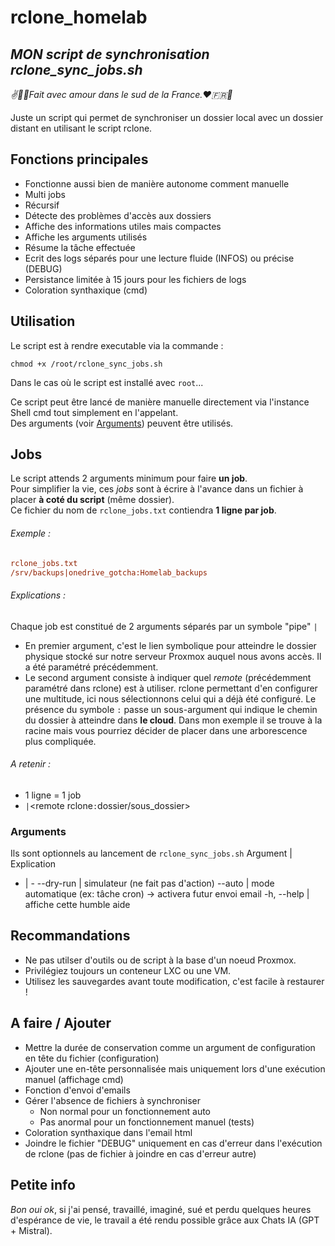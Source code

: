 # rclone_homelab
## _MON script de synchronisation **rclone_sync_jobs.sh**_
_✌️🥖🔆Fait avec amour dans le sud de la France.❤️️🇫🇷🐓_

Juste un script qui permet de synchroniser un dossier local avec un dossier distant en utilisant le script rclone.

## Fonctions principales
- Fonctionne aussi bien de manière autonome comment manuelle
- Multi jobs
- Récursif
- Détecte des problèmes d'accès aux dossiers
- Affiche des informations utiles mais compactes
- Affiche les arguments utilisés
- Résume la tâche effectuée
- Ecrit des logs séparés pour une lecture fluide (INFOS) ou précise (DEBUG)
- Persistance limitée à 15 jours pour les fichiers de logs
- Coloration synthaxique (cmd)

## Utilisation
Le script est à rendre executable via la commande :
```
chmod +x /root/rclone_sync_jobs.sh
```
Dans le cas où le script est installé avec `root`...

Ce script peut être lancé de manière manuelle directement via l'instance Shell cmd tout simplement en l'appelant.  
Des arguments (voir [Arguments](#arguments)) peuvent être utilisés.

## Jobs
Le script attends 2 arguments minimum pour faire **un job**.  
Pour simplifier la vie, ces *jobs* sont à écrire à l'avance dans un fichier à placer **à coté du script** (même dossier).  
Ce fichier du nom de `rclone_jobs.txt` contiendra **1 ligne par job**.

###### Exemple :
```ini
rclone_jobs.txt
/srv/backups|onedrive_gotcha:Homelab_backups
```

###### Explications :
Chaque job est constitué de 2 arguments séparés par un symbole "pipe" `|`
- En premier argument, c'est le lien symbolique pour atteindre le dossier physique stocké sur notre serveur Proxmox auquel nous avons accès.
Il a été paramétré précédemment.
- Le second argument consiste à indiquer quel *remote* (précédemment paramétré dans rclone) est à utiliser. rclone permettant d'en configurer une multitude, ici nous sélectionnons celui qui a déjà été configuré.
Le présence du symbole `:` passe un sous-argument qui indique le chemin du dossier à atteindre dans **le cloud**. Dans mon exemple il se trouve à la racine mais vous pourriez décider de placer dans une arborescence plus compliquée.

###### A retenir :
- 1 ligne = 1 job
- <lien symbolique source>`|`<remote rclone`:`dossier/sous_dossier>

### Arguments 
Ils sont optionnels au lancement de `rclone_sync_jobs.sh`
Argument | Explication
- | -
  --dry-run     | simulateur (ne fait pas d'action)
  --auto        | mode automatique (ex: tâche cron) -> activera futur envoi email
  -h, --help    | affiche cette humble aide

## Recommandations
- Ne pas utilser d'outils ou de script à la base d'un noeud Proxmox.
- Privilégiez toujours un conteneur LXC ou une VM.
- Utilisez les sauvegardes avant toute modification, c'est facile à restaurer !

  
## A faire / Ajouter
- Mettre la durée de conservation comme un argument de configuration en tête du fichier (configuration)
- Ajouter une en-tête personnalisée mais uniquement lors d'une exécution manuel (affichage cmd)
- Fonction d'envoi d'emails 
- Gérer l'absence de fichiers à synchroniser
  - Non normal pour un fonctionnement auto
  - Pas anormal pour un fonctionnement manuel (tests)
- Coloration synthaxique dans l'email html
- Joindre le fichier "DEBUG" uniquement en cas d'erreur dans l'exécution de rclone (pas de fichier à joindre en cas d'erreur autre)

## Petite info
*Bon oui ok*, si j'ai pensé, travaillé, imaginé, sué et perdu quelques heures d'espérance de vie, le travail a été rendu possible grâce aux Chats IA (GPT + Mistral).
